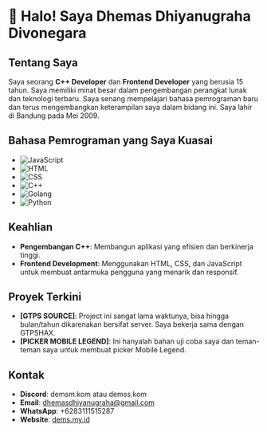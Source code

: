 # 👋 Halo! Saya Dhemas Dhiyanugraha Divonegara

## Tentang Saya
Saya seorang **C++ Developer** dan **Frontend Developer** yang berusia 15 tahun. Saya memiliki minat besar dalam pengembangan perangkat lunak dan teknologi terbaru. Saya senang mempelajari bahasa pemrograman baru dan terus mengembangkan keterampilan saya dalam bidang ini. Saya lahir di Bandung pada Mei 2009.

## Bahasa Pemrograman yang Saya Kuasai

- ![JavaScript](https://img.shields.io/badge/-F7DF1E?style=for-the-badge&logo=javascript&logoColor=black)
- ![HTML](https://img.shields.io/badge/-E34F26?style=for-the-badge&logo=html5&logoColor=white)
- ![CSS](https://img.shields.io/badge/-1572B6?style=for-the-badge&logo=css3&logoColor=white)
- ![C++](https://img.shields.io/badge/-00599C?style=for-the-badge&logo=cplusplus&logoColor=white)
- ![Golang](https://img.shields.io/badge/-00ADD8?style=for-the-badge&logo=go&logoColor=white)
- ![Python](https://img.shields.io/badge/-3776AB?style=for-the-badge&logo=python&logoColor=white)

## Keahlian
- **Pengembangan C++**: Membangun aplikasi yang efisien dan berkinerja tinggi.
- **Frontend Development**: Menggunakan HTML, CSS, dan JavaScript untuk membuat antarmuka pengguna yang menarik dan responsif.

## Proyek Terkini
- **[GTPS SOURCE]**: Project ini sangat lama waktunya, bisa hingga bulan/tahun dikarenakan bersifat server. Saya bekerja sama dengan GTPSHAX.
- **[PICKER MOBILE LEGEND]**: Ini hanyalah bahan uji coba saya dan teman-teman saya untuk membuat picker Mobile Legend.

## Kontak
- **Discord**: demsm.kom atau demss.kom
- **Email**: dhemasdhiyanugraha@gmail.com
- **WhatsApp**: +6283111515287
- **Website**: [dems.my.id](https://dems.my.id)
